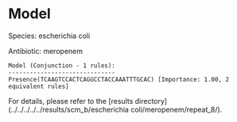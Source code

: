 
# Model

Species: escherichia coli

Antibiotic: meropenem

```
Model (Conjunction - 1 rules):
------------------------------
Presence(TCAAGTCCACTCAGGCCTACCAAATTTGCAC) [Importance: 1.00, 2 equivalent rules]

```

For details, please refer to the [results directory](../../../../../results/scm_b/escherichia coli/meropenem/repeat_8/).

